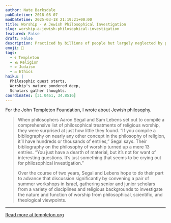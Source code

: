 ```yaml
---
author: Nate Barksdale
pubDatetime: 2018-08-07
modDatetime: 2025-03-18 21:19:21+00:00
title: Worship - A Jewish Philosophical Investigation
slug: worship-a-jewish-philosophical-investigation
featured: False
draft: False
description: Practiced by billions of people but largely neglected by philosophers and social scientists, worship is ripe for a new wave of interdisciplinary study
emoji: 🕍
tags:
  - 🌀 Templeton
  - ⛪ Religion
  - ✡️ Judaism
  - ⚖️ Ethics
haiku: |
  Philosophic quest starts,  
  Worship's nature pondered deep,  
  Scholars gather thoughts.
coordinates: [31.0461, 34.8516]
---
```


For the John Templeton Foundation, I wrote about Jewish philosophy.

> When philosophers Aaron Segal and Sam Lebens set out to compile a comprehensive list of philosophical treatments of religious worship, they were surprised at just how little they found. “If you compile a bibliography on nearly any other concept in the philosophy of religion, it’ll have hundreds or thousands of entries,” Segal says. Their bibliography on the philosophy of worship turned up a mere 13 entries. “You just have a dearth of material, but it’s not for want of interesting questions. It’s just something that seems to be crying out for philosophical investigation.”
>
> Over the course of two years, Segal and Lebens hope to do their part to advance that discussion significantly by convening a pair of summer workshops in Israel, gathering senior and junior scholars from a variety of disciplines and religious backgrounds to investigate the nature and function of worship from philosophical, scientific, and theological viewpoints.

---

[Read more at templeton.org](https://www.templeton.org/grant/worship-a-jewish-philosophical-investigation)
